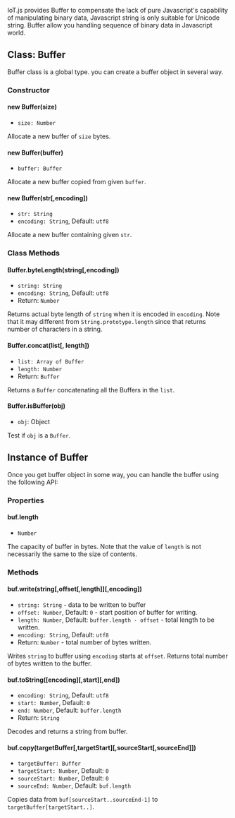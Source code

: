 IoT.js provides Buffer to compensate the lack of pure Javascript's capability of manipulating binary data, Javascript string is only suitable for Unicode string. Buffer allow you handling sequence of binary data in Javascript world.

## Class: Buffer
Buffer class is a global type. you can create a buffer object in several way.

### Constructor

#### new Buffer(size)
* `size: Number`

Allocate a new buffer of `size` bytes.

#### new Buffer(buffer)
* `buffer: Buffer`

Allocate a new buffer copied from given `buffer`.

#### new Buffer(str[,encoding])
* `str: String`
* `encoding: String`, Default: `utf8`

Allocate a new buffer containing given `str`.

### Class Methods

#### Buffer.byteLength(string[,encoding])
* `string: String`
* `encoding: String`, Default: `utf8`
* Return: `Number`

Returns actual byte length of `string` when it is encoded in `encoding`.
Note that it may different from `String.prototype.length` since that returns number of characters in a string.

#### Buffer.concat(list[, length])
* `list: Array of Buffer`
* `length: Number`
* Return: `Buffer`

Returns a `Buffer` concatenating all the Buffers in the `list`.

#### Buffer.isBuffer(obj)
* `obj`: Object

Test if `obj` is a `Buffer`.

## Instance of Buffer
Once you get buffer object in some way, you can handle the buffer using the following API:

### Properties

#### buf.length
* `Number`

The capacity of buffer in bytes.
Note that the value of `length` is not necessarily the same to the size of contents.

### Methods

#### buf.write(string[,offset[,length]][,encoding])
* `string: String` - data to be written to buffer
* `offset: Number`, Default: `0` - start position of buffer for writing.
* `length: Number`, Default: `buffer.length - offset` - total length to be written.
* `encoding: String`, Default: `utf8`
* Return: `Number` - total number of bytes written.

Writes `string` to buffer using `encoding` starts at `offset`. Returns total number of bytes written to the buffer.

#### buf.toString([encoding][,start][,end])
* `encoding: String`, Default: `utf8`
* `start: Number`, Default: `0`
* `end: Number`, Default: `buffer.length`
* Return: `String`

Decodes and returns a string from buffer.

#### buf.copy(targetBuffer[,targetStart][,sourceStart[,sourceEnd]])
* `targetBuffer: Buffer`
* `targetStart: Number`, Default: `0`
* `sourceStart: Number`, Default: `0`
* `sourceEnd: Number`, Default: `buf.length`

Copies data from `buf[sourceStart..sourceEnd-1]` to `targetBuffer[targetStart..]`.